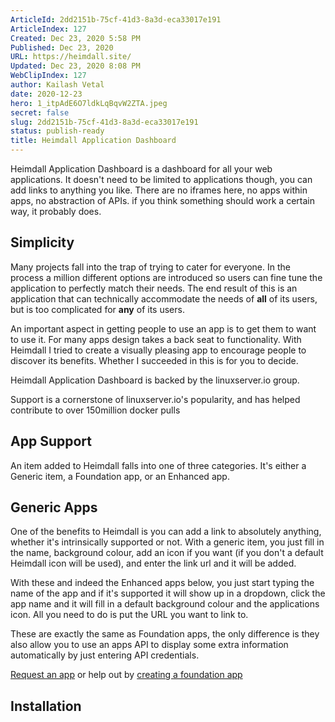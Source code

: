 ```yaml
---
ArticleId: 2dd2151b-75cf-41d3-8a3d-eca33017e191
ArticleIndex: 127
Created: Dec 23, 2020 5:58 PM
Published: Dec 23, 2020
URL: https://heimdall.site/
Updated: Dec 23, 2020 8:08 PM
WebClipIndex: 127
author: Kailash Vetal
date: 2020-12-23
hero: 1_itpAdE6O7ldkLqBqvW2ZTA.jpeg
secret: false
slug: 2dd2151b-75cf-41d3-8a3d-eca33017e191
status: publish-ready
title: Heimdall Application Dashboard
---
```

Heimdall Application Dashboard is a dashboard for all your web applications. It doesn't need to be limited to applications though, you can add links to anything you like. There are no iframes here, no apps within apps, no abstraction of APIs. if you think something should work a certain way, it probably does.

## Simplicity

Many projects fall into the trap of trying to cater for everyone. In the process a million different options are introduced so users can fine tune the application to perfectly match their needs. The end result of this is an application that can technically accommodate the needs of **all** of its users, but is too complicated for **any** of its users.

An important aspect in getting people to use an app is to get them to want to use it. For many apps design takes a back seat to functionality. With Heimdall I tried to create a visually pleasing app to encourage people to discover its benefits. Whether I succeeded in this is for you to decide.

Heimdall Application Dashboard is backed by the linuxserver.io group.

Support is a cornerstone of linuxserver.io's popularity, and has helped contribute to over 150million docker pulls

## App Support

An item added to Heimdall falls into one of three categories. It's either a Generic item, a Foundation app, or an Enhanced app.

## Generic Apps

One of the benefits to Heimdall is you can add a link to absolutely anything, whether it's intrinsically supported or not. With a generic item, you just fill in the name, background colour, add an icon if you want (if you don't a default Heimdall icon will be used), and enter the link url and it will be added.

With these and indeed the Enhanced apps below, you just start typing the name of the app and if it's supported it will show up in a dropdown, click the app name and it will fill in a default background colour and the applications icon. All you need to do is put the URL you want to link to.

These are exactly the same as Foundation apps, the only difference is they also allow you to use an apps API to display some extra information automatically by just entering API credentials.

[Request an app](https://apps.heimdall.site/request) or help out by [creating a foundation app](https://github.com/linuxserver/Heimdall-Apps/wiki/Submitting-an-app)

## Installation

